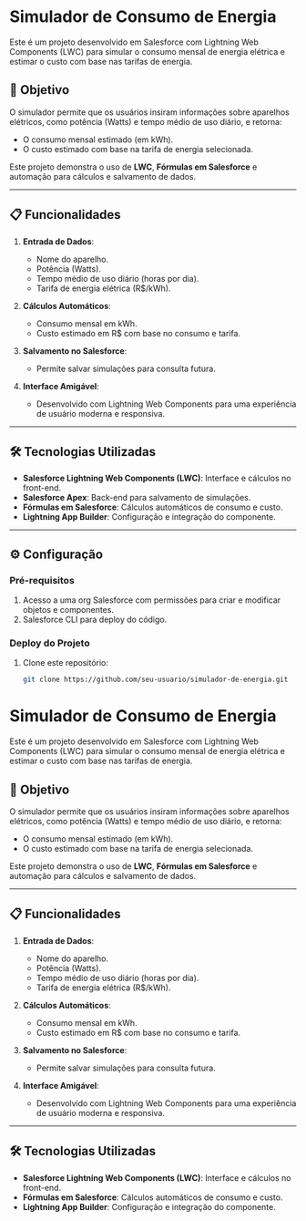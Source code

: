 # Simulador de Consumo de Energia

Este é um projeto desenvolvido em Salesforce com Lightning Web Components (LWC) para simular o consumo mensal de energia elétrica e estimar o custo com base nas tarifas de energia.

## 🎯 Objetivo

O simulador permite que os usuários insiram informações sobre aparelhos elétricos, como potência (Watts) e tempo médio de uso diário, e retorna:
- O consumo mensal estimado (em kWh).
- O custo estimado com base na tarifa de energia selecionada.

Este projeto demonstra o uso de **LWC**, **Fórmulas em Salesforce** e automação para cálculos e salvamento de dados.

---

## 📋 Funcionalidades

1. **Entrada de Dados**:
   - Nome do aparelho.
   - Potência (Watts).
   - Tempo médio de uso diário (horas por dia).
   - Tarifa de energia elétrica (R$/kWh).

2. **Cálculos Automáticos**:
   - Consumo mensal em kWh.
   - Custo estimado em R$ com base no consumo e tarifa.

3. **Salvamento no Salesforce**:
   - Permite salvar simulações para consulta futura.

4. **Interface Amigável**:
   - Desenvolvido com Lightning Web Components para uma experiência de usuário moderna e responsiva.

---

## 🛠️ Tecnologias Utilizadas

- **Salesforce Lightning Web Components (LWC)**: Interface e cálculos no front-end.
- **Salesforce Apex**: Back-end para salvamento de simulações.
- **Fórmulas em Salesforce**: Cálculos automáticos de consumo e custo.
- **Lightning App Builder**: Configuração e integração do componente.

---

## ⚙️ Configuração

### Pré-requisitos
1. Acesso a uma org Salesforce com permissões para criar e modificar objetos e componentes.
2. Salesforce CLI para deploy do código.

### Deploy do Projeto
1. Clone este repositório:
   ```bash
   git clone https://github.com/seu-usuario/simulador-de-energia.git
# Simulador de Consumo de Energia

Este é um projeto desenvolvido em Salesforce com Lightning Web Components (LWC) para simular o consumo mensal de energia elétrica e estimar o custo com base nas tarifas de energia.

## 🎯 Objetivo

O simulador permite que os usuários insiram informações sobre aparelhos elétricos, como potência (Watts) e tempo médio de uso diário, e retorna:
- O consumo mensal estimado (em kWh).
- O custo estimado com base na tarifa de energia selecionada.

Este projeto demonstra o uso de **LWC**, **Fórmulas em Salesforce** e automação para cálculos e salvamento de dados.

---

## 📋 Funcionalidades

1. **Entrada de Dados**:
   - Nome do aparelho.
   - Potência (Watts).
   - Tempo médio de uso diário (horas por dia).
   - Tarifa de energia elétrica (R$/kWh).

2. **Cálculos Automáticos**:
   - Consumo mensal em kWh.
   - Custo estimado em R$ com base no consumo e tarifa.

3. **Salvamento no Salesforce**:
   - Permite salvar simulações para consulta futura.

4. **Interface Amigável**:
   - Desenvolvido com Lightning Web Components para uma experiência de usuário moderna e responsiva.

---

## 🛠️ Tecnologias Utilizadas

- **Salesforce Lightning Web Components (LWC)**: Interface e cálculos no front-end.
- **Fórmulas em Salesforce**: Cálculos automáticos de consumo e custo.
- **Lightning App Builder**: Configuração e integração do componente.

